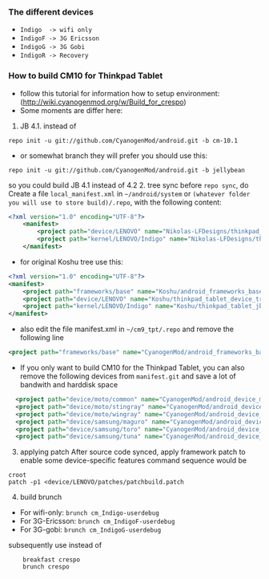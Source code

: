 ### The different devices

* `Indigo  -> wifi only`
* `IndigoF -> 3G Ericsson`
* `IndigoG -> 3G Gobi`
* `IndigoR -> Recovery`

### How to build CM10 for Thinkpad Tablet 

* follow this tutorial for information how to setup environment: (http://wiki.cyanogenmod.org/w/Build_for_crespo)
* Some moments are differ here:
 1. JB 4.1. instead of

```
repo init -u git://github.com/CyanogenMod/android.git -b cm-10.1
```
 * or somewhat branch they will prefer you should use this:

```
repo init -u git://github.com/CyanogenMod/android.git -b jellybean
```
  so you could build JB 4.1 instead of 4.2
 2. tree sync
  before `repo sync`, do Create a file `local_manifest.xml` in `~/android/system` or `(whatever folder you will use to store build)/.repo`, with the following content:

```xml
<?xml version="1.0" encoding="UTF-8"?>
    <manifest>
        <project path="device/LENOVO" name="Nikolas-LFDesigns/thinkpad_tablet_device_tree_jb" revision="master" />
        <project path="kernel/LENOVO/Indigo" name="Nikolas-LFDesigns/thinkpad_tablet_jb_kernel" revision="master" />
    </manifest>
```
* for original Koshu tree use this:

```xml
<?xml version="1.0" encoding="UTF-8"?>
<manifest>
    <project path="frameworks/base" name="Koshu/android_frameworks_base" revision="jb" />
    <project path="device/LENOVO" name="Koshu/thinkpad_tablet_device_tree_jb" revision="master" />
    <project path="kernel/LENOVO/Indigo" name="Koshu/thinkpad_tablet_jb_kernel" revision="master" />
</manifest>
```
 * also edit the file manifest.xml in `~/cm9_tpt/.repo` and remove the following line

```xml
<project path="frameworks/base" name="CyanogenMod/android_frameworks_base" />
```

* If you only want to build CM10 for the Thinkpad Tablet, you can also remove the following devices from `manifest.git` and save a lot of bandwith and harddisk space

```xml
  <project path="device/moto/common" name="CyanogenMod/android_device_moto_common" />
  <project path="device/moto/stingray" name="CyanogenMod/android_device_moto_stingray" />
  <project path="device/moto/wingray" name="CyanogenMod/android_device_moto_wingray" />
  <project path="device/samsung/maguro" name="CyanogenMod/android_device_samsung_maguro" />
  <project path="device/samsung/toro" name="CyanogenMod/android_device_samsung_toro" />
  <project path="device/samsung/tuna" name="CyanogenMod/android_device_samsung_tuna" />
```

 3. applying patch
  After source code synced, apply framework patch to enable some device-specific features
  command sequence would be

```
croot
patch -p1 <device/LENOVO/patches/patchbuild.patch
```

 4. build brunch
  *  For wifi-only:		`brunch cm_Indigo-userdebug`
  *  For 3G-Ericsson:		`brunch cm_IndigoF-userdebug`
  *  For 3G-gobi:		`brunch cm_IndigoG-userdebug`

  subsequently use instead of
```
	breakfast crespo
	brunch crespo
```
